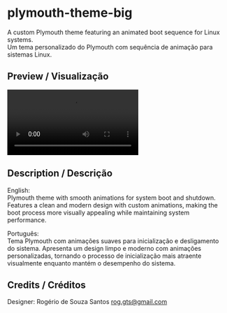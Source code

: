 # plymouth-theme-big

A custom Plymouth theme featuring an animated boot sequence for Linux systems.  
Um tema personalizado do Plymouth com sequência de animação para sistemas Linux.

## Preview / Visualização
<video src="https://github.com/user-attachments/assets/d587d4c2-558a-4331-8633-a25055bc1c18" controls="controls" style="max-width: 730px;">
</video>

## Description / Descrição

English:  
Plymouth theme with smooth animations for system boot and shutdown. Features a clean and modern design with custom animations, making the boot process more visually appealing while maintaining system performance.

Português:  
Tema Plymouth com animações suaves para inicialização e desligamento do sistema. Apresenta um design limpo e moderno com animações personalizadas, tornando o processo de inicialização mais atraente visualmente enquanto mantém o desempenho do sistema.

## Credits / Créditos
Designer: Rogério de Souza Santos <rog.gts@gmail.com>
